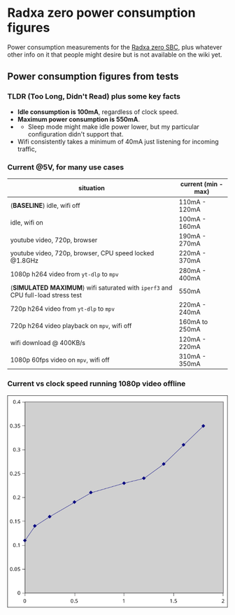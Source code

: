 # Radxa zero power consumption figures
Power consumption measurements for the [Radxa zero SBC](https://wiki.radxa.com/Zero), plus whatever other info on it that people might desire but is not available on the wiki yet.

## Power consumption figures from tests

### TLDR (Too Long, Didn't Read) plus some key facts
- **Idle consumption is 100mA**, regardless of clock speed.
- **Maximum power consumption is 550mA**.
- - Sleep mode might make idle power lower, but my particular configuration didn't support that.
- Wifi consistently takes a minimum of 40mA just listening for incoming traffic, 
### Current @5V, for many use cases
situation | current (min - max)
--------- | -------
(**BASELINE**) idle, wifi off | 110mA - 120mA
idle, wifi on | 100mA - 160mA
youtube video, 720p, browser | 190mA - 270mA
youtube video, 720p, browser, CPU speed locked @1.8GHz | 220mA - 370mA
1080p h264 video from `yt-dlp` to `mpv` | 280mA - 400mA
(**SIMULATED MAXIMUM**) wifi saturated with `iperf3` and CPU full-load stress test |  550mA
720p h264 video from `yt-dlp` to `mpv` | 220mA - 240mA
720p h264 video playback on `mpv`, wifi off | 160mA to 250mA
wifi download @ 400KB/s | 120mA - 220mA
1080p 60fps video on `mpv`, wifi off | 310mA - 350mA

### Current vs clock speed running 1080p video offline
![radxa current draw from 5V supply vs locked clock-speed](https://github.com/PhiCross5/RadxaZero-powerConsumption/raw/main/radxa-consumption-graph.png)
